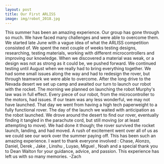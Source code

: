 ```yaml
---
layout: post
title: Our First ARLISS
image: img/robot_2018.jpg
---
```

This summer has been an amazing experience. Our group has gone through so much.  We have faced many challenges and were able to overcome them. We started late June with a vague idea of what the ARLISS competition consisted of. We spent the next couple of weeks testing designs, researching, testing materials, working with different microcontrollers and improving our knowledge. When we discovered a material was weak, or a design was not as strong as it could be, we pushed forward. We continued testing until August when we really had to bring everything together. We had some small issues along the way and had to redesign the rover, but through teamwork we were able to overcome.
    After the long drive to the Nevada desert we set up camp and awaited our turn to launch our robot with the rocket. The morning we planned on launching the robot Murphy's law was in full effect. Every piece of our robot, from the microcontroller to the motors, had issues. If our team was any less wonderful, we may not have launched. That day we went from having a high tech paperweight to a fully functional rover. 
    The day of the launch we waited with anticipation as the robot launched. We drove around the desert to find our rover, eventually finding it tangled in the parachute cord, but still moving (or at least attempting to move). We had done it though; the rover survived the rocket launch, landing, and had moved. A rush of excitement went over all of us as we could see our work over the summer paying off.
This has been such an amazing experience. I want to thank everyone involved : Chase, Alonzo, Daniel, Derek , Jake , Linshu , Luyao, Miguel , Noah and a special thank you to Dean Walton for your guidance, advice, and passion. This experience has left us with so many memories.
    -Zach
